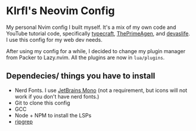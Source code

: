 # Klrfl's Neovim Config

My personal Nvim config I built myself. It's a mix of my own code and YouTube tutorial code, specifically [typecraft](https://www.youtube.com/@typecraft_dev/playlists), [ThePrimeAgen](https://youtu.be/w7i4amO_zaE), and [devaslife](https://youtu.be/ajmK0ZNcM4Q). I use this config for my web dev needs.

After using my config for a while, I decided to change my plugin manager from Packer to Lazy.nvim. All the plugins are now in `lua/plugins`.

## Dependecies/ things you have to install

- Nerd Fonts. I use [JetBrains Mono](https://www.nerdfonts.com/font-downloads) (not a requirement, but icons will not work if you don't have nerd fonts.)
- Git to clone this config
- GCC
- Node + NPM to install the LSPs
- [ripgrep](https://github.com/BurntSushi/ripgrep)
